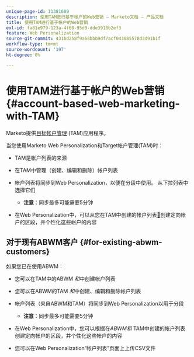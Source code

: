 ```yaml
---
unique-page-id: 11381689
description: 使用TAM进行基于帐户的Web营销 — Marketo文档 — 产品文档
title: 使用TAM进行基于帐户的Web营销
exl-id: fa81e979-123a-4f60-95d0-dde3918b2ef3
feature: Web Personalization
source-git-commit: 431bd258f9a68bbb9df7acf043085578d3d91b1f
workflow-type: tm+mt
source-wordcount: '197'
ht-degree: 0%

---
```


# 使用TAM进行基于帐户的Web营销 {#account-based-web-marketing-with-TAM}

Marketo提供[目标帐户管理](/help/marketo/product-docs/target-account-management/setup-tam/target-account-management-overview.md) (TAM)应用程序。

当您使用Marketo Web Personalization和Target帐户管理(TAM)时：

* TAM是帐户列表的来源
* 在TAM中管理（创建、编辑和删除）帐户列表
* 帐户列表将同步到Web Personalization，以便在分段中使用。 从下拉列表中选择它们

   * **注意**：同步最多可能需要5分钟

* 在Web Personalization中，可以从您在TAM中创建的帐户列表[&#128279;](/help/marketo/product-docs/web-personalization/account-based-web-marketing/create-a-new-account-list.md)创建定向帐户的区段，并个性化这些帐户的内容

## 对于现有ABWM客户 {#for-existing-abwm-customers}

如果您已在使用ABWM：

* 您可以在TAM中的ABWM _和_&#x200B;中创建帐户列表
* 您可以在ABWM的TAM _和_&#x200B;中创建、编辑和删除帐户列表
* 帐户列表（来自ABWM和TAM）将同步到Web Personalization以用于分段

   * **注意**：同步最多可能需要5分钟

* 在Web Personalization中，您可以根据在&#x200B;_ABWM和_ TAM中创建的帐户列表创建定向帐户的区段，并个性化这些帐户的内容
* 您可以在Web Personalization“帐户列表”页面上上传CSV文件
